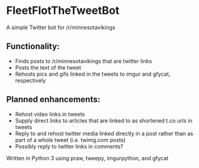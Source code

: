 # FleetFlotTheTweetBot

A simple Twitter bot for /r/minnesotavikings

## Functionality:

* Finds posts to /r/minnesotavikings that are twitter links
* Posts the text of the tweet
* Rehosts pics and gifs linked in the tweets to imgur and gfycat, respectively

## Planned enhancements:

* Rehost video links in tweets
* Supply direct links to articles that are linked to as shortened t.co urls in tweets
* Reply to and rehost twitter media linked directly in a post rather than as part of a whole tweet (i.e. twimg.com posts)
* Possibly reply to twitter links in comments?

Written in Python 3 using praw, tweepy, imgurpython, and gfycat